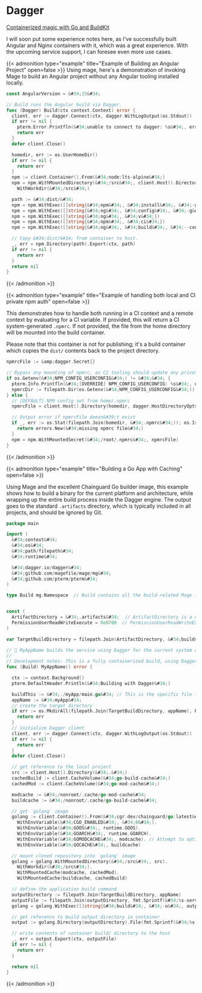 # Dagger


[Containerized magic with Go and BuildKit](https://dagger.io?ref=sheldonhull.com)

I will soon put some experience notes here, as I&#39;ve successfully built Angular and Nginx containers with it, which was a great experience.
With the upcoming service support, I can foresee even more use cases.

{{&lt; admonition type=&#34;example&#34; title=&#34;Example of Building an Angular Project&#34; open=false &gt;}}
Using mage, here&#39;s a demonstration of invoking Mage to build an Angular project without any Angular tooling installed locally.

```go
const AngularVersion = &#34;15&#34;

// Build runs the Angular build via Dagger.
func (Dagger) Build(ctx context.Context) error {
  client, err := dagger.Connect(ctx, dagger.WithLogOutput(os.Stdout))
  if err != nil {
    pterm.Error.Printfln(&#34;unable to connect to dagger: %s&#34;, err)
    return err
  }
  defer client.Close()

  homedir, err := os.UserHomeDir()
  if err != nil {
    return err
  }
  npm := client.Container().From(&#34;node:lts-alpine&#34;)
  npm = npm.WithMountedDirectory(&#34;/src&#34;, client.Host().Directory(&#34;.&#34;)).
    WithWorkdir(&#34;/src&#34;)

  path := &#34;dist/&#34;
  npm = npm.WithExec([]string{&#34;npm&#34;, &#34;install&#34;, &#34;-g&#34;, fmt.Sprintf(&#34;@angular/cli@%s&#34;, AngularVersion)})
  npm = npm.WithExec([]string{&#34;ng&#34;, &#34;config&#34;, &#34;-g&#34;, &#34;cli.warnings.versionMismatch&#34;, &#34;false&#34;})
  npm = npm.WithExec([]string{&#34;ng&#34;, &#34;v&#34;})
  npm = npm.WithExec([]string{&#34;npm&#34;, &#34;ci&#34;})
  npm = npm.WithExec([]string{&#34;ng&#34;, &#34;build&#34;, &#34;--configuration&#34;, &#34;production&#34;})

  // Copy &#34;dist/&#34; from container to host.
  _, err = npm.Directory(path).Export(ctx, path)
  if err != nil {
    return err
  }
  return nil
}
```

{{&lt; /admonition &gt;}}

{{&lt; admonition type=&#34;example&#34; title=&#34;Example of handling both local and CI private npm auth&#34; open=false &gt;}}

This demonstrates how to handle both running in a CI context and a remote context by evaluating for a CI variable. If provided, this will return a CI system-generated `.npmrc`.
If not provided, the file from the home directory will be mounted into the build container.

Please note that this container is not for publishing; it&#39;s a build container which copies the `dist/` contents back to the project directory.

```go
npmrcFile := &amp;dagger.Secret{}

// Bypass any mounting of npmrc, as CI tooling should update any private inline with current file here
if os.Getenv(&#34;NPM_CONFIG_USERCONFIG&#34;) != &#34;&#34; {
  pterm.Info.Printfln(&#34;[OVERRIDE] NPM_CONFIG_USERCONFIG: %s&#34;, os.Getenv(&#34;NPM_CONFIG_USERCONFIG&#34;))
  npmrcDir := filepath.Dir(os.Getenv(&#34;NPM_CONFIG_USERCONFIG&#34;))
} else {
  // [DEFAULT] NPM config set from home/.npmrc
  npmrcFile = client.Host().Directory(homedir, dagger.HostDirectoryOpts{Include: []string{&#34;.npmrc&#34;}}).File(&#34;.npmrc&#34;).Secret()

  // Output error if npmrcFile doesn&#39;t exist
  if _, err := os.Stat(filepath.Join(homedir, &#34;.npmrc&#34;)); os.IsNotExist(err) {
    return errors.New(&#34;missing npmrc file&#34;)
  }
  npm = npm.WithMountedSecret(&#34;/root/.npmrc&#34;, npmrcFile)
}
```

{{&lt; /admonition &gt;}}

{{&lt; admonition type=&#34;example&#34; title=&#34;Building a Go App with Caching&#34; open=false &gt;}}

Using Mage and the excellent Chainguard Go builder image, this example shows how to build a binary for the current platform and architecture, while wrapping up the entire build process inside the Dagger engine.
The output goes to the standard `.artifacts` directory, which is typically included in all projects, and should be ignored by Git.

```go
package main

import (
  &#34;context&#34;
  &#34;os&#34;
  &#34;path/filepath&#34;
  &#34;runtime&#34;

  &#34;dagger.io/dagger&#34;
  &#34;github.com/magefile/mage/mg&#34;
  &#34;github.com/pterm/pterm&#34;
)

type Build mg.Namespace  // Build contains all the build-related Mage targets.


const (
  ArtifactDirectory = &#34;.artifacts&#34;  // ArtifactDirectory is a directory for project artifacts, and shouldn&#39;t be committed to source.
  PermissionUserReadWriteExecute = 0o0700  // PermissionUserReadWriteExecute is the permissions for the artifact directory.
)

var TargetBuildDirectory = filepath.Join(ArtifactDirectory, &#34;builds&#34;)  // TargetBuildDirectory is the directory where the build artifacts will be placed.

// 🔨 MyAppName builds the service using Dagger for the current system architecture.
//
// Development notes: This is a fully containerized build, using Dagger. Requires Docker.
func (Build) MyAppName() error {

  ctx := context.Background()
  pterm.DefaultHeader.Println(&#34;Building with Dagger&#34;)

  buildThis := &#34;./myApp/main.go&#34; // This is the specific file to build, could be an input variable/slice though
  appName := &#34;myApp&#34;
  // create the target directory
  if err := os.MkdirAll(filepath.Join(TargetBuildDirectory, appName), PermissionUserReadWriteExecute); err != nil {
    return err
  }
  // initialize Dagger client
  client, err := dagger.Connect(ctx, dagger.WithLogOutput(os.Stdout))
  if err != nil {
    return err
  }
  defer client.Close()

  // get reference to the local project
  src := client.Host().Directory(&#34;.&#34;)
  cachedBuild := client.CacheVolume(&#34;go-build-cache&#34;)
  cachedMod := client.CacheVolume(&#34;go-mod-cache&#34;)

  modcache := &#34;/nonroot/.cache/go-mod-cache&#34;
  buildcache := &#34;/nonroot/.cache/go-build-cache&#34;

  // get `golang` image
  golang := client.Container().From(&#34;cgr.dev/chainguard/go:latest&#34;).
    WithEnvVariable(&#34;CGO_ENABLED&#34;, &#34;0&#34;).
    WithEnvVariable(&#34;GOOS&#34;, runtime.GOOS).
    WithEnvVariable(&#34;GOARCH&#34;, runtime.GOARCH).
    WithEnvVariable(&#34;GOMODCACHE&#34;, modcache). // Attempt to optimize mod and build caching
    WithEnvVariable(&#34;GOCACHE&#34;, buildcache)

  // mount cloned repository into `golang` image
  golang = golang.WithMountedDirectory(&#34;/src&#34;, src).
    WithWorkdir(&#34;/src&#34;).
    WithMountedCache(modcache, cachedMod).
    WithMountedCache(buildcache, cachedBuild)

  // define the application build command
  outputDirectory := filepath.Join(TargetBuildDirectory, appName)
  outputFile := filepath.Join(outputDirectory, fmt.Sprintf(&#34;%s-service&#34;,appName))
  golang = golang.WithExec([]string{&#34;build&#34;, &#34;-o&#34;, outputFile, &#34;-ldflags&#34;, &#34;-s -w&#34;, &#34;-trimpath&#34;, buildThis})

  // get reference to build output directory in container
  output := golang.Directory(outputDirectory).File(fmt.Sprintf(&#34;%s-service&#34;,appName))

  // write contents of container build/ directory to the host
  _, err = output.Export(ctx, outputFile)
  if err != nil {
    return err
  }

  return nil
}

```

{{&lt; /admonition &gt;}}

